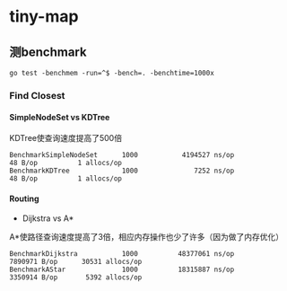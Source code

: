 # tiny-map

## 测benchmark
```shell
go test -benchmem -run=^$ -bench=. -benchtime=1000x
```
### Find Closest
#### SimpleNodeSet vs KDTree

KDTree使查询速度提高了500倍
```shell
BenchmarkSimpleNodeSet      1000           4194527 ns/op              48 B/op          1 allocs/op
BenchmarkKDTree             1000              7252 ns/op              48 B/op          1 allocs/op
```

#### Routing
- Dijkstra vs A*

A*使路径查询速度提高了3倍，相应内存操作也少了许多（因为做了内存优化）
```shell
BenchmarkDijkstra           1000          48377061 ns/op         7890971 B/op      30531 allocs/op
BenchmarkAStar              1000          18315887 ns/op         3350914 B/op       5392 allocs/op
```
